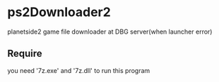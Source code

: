 # ps2Downloader2

planetside2 game file downloader at DBG server(when launcher error)

## Require

you need '7z.exe' and '7z.dll' to run this program